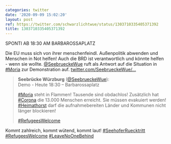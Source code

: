 ```yaml
---
categories: twitter
date: '2020-09-09 15:02:20'
layout: post
ref: https://twitter.com/schwarzlichtwue/status/1303710335405371392
title: 1303710335405371392
---
```

SPONTI AB 18:30 AM BARBAROSSAPLATZ



Die EU muss sich von ihrer menschenfeindl. Außenpolitik abwenden und Menschen in Not helfen! Auch die BRD ist verantwortlich und könnte helfen - wenn sie wollte. [@SeebrueckeWue](https://twitter.com/SeebrueckeWue) ruft als Antwort auf die Situation in [#Moria](/t/moria) zur Demonstration auf. [twitter.com/SeebrueckeWue/…](https://twitter.com/SeebrueckeWue/status/1303709832671789057)
> <b>Seebrücke Würzburg</b> ([@SeebrueckeWue](https://twitter.com/SeebrueckeWue)):  
>Demo - Heute 18:30 – Barbarossaplatz   
>  
>  
>  
>[#Moria](/t/moria) steht in Flammen! Tausende sind obdachlos! Zusätzlich hat [#Corona](/t/corona) die 13.000 Menschen erreicht. Sie müssen evakuiert werden! [#Heimathorst](/t/heimathorst) darf die aufnahmebereiten Länder und Kommunen nicht länger blockieren!  
>  
>  
>  
>[#RefugeesWelcome](/t/refugeeswelcome)   


Kommt zahlreich, kommt wütend, kommt laut! [#SeehoferRuecktritt](/t/seehoferruecktritt) [#RefugeesWelcome](/t/refugeeswelcome) [#LeaveNoOneBehind](/t/leavenoonebehind)